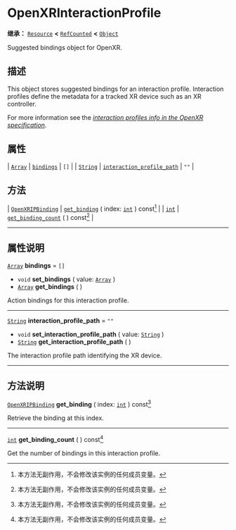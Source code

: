 <!-- ⚠ 请勿编辑本文件 ⚠ -->
<!-- 本文档使用脚本从 WeDot 引擎源码仓库生成。 -->
<!-- 生成脚本：https://github.com/WeDot-Engine/WeDot/tree/4.3/doc/tools/make_md.py； -->
<!-- 原文件：https://github.com/WeDot-Engine/WeDot/tree/4.3/modules/openxr/doc_classes/OpenXRInteractionProfile.xml。 -->

<div id="_class_openxrinteractionprofile"></div>

# OpenXRInteractionProfile

**继承：** [`Resource`](class_resource.md) **<** [`RefCounted`](class_refcounted.md) **<** [`Object`](class_object.md)

Suggested bindings object for OpenXR.

## 描述

This object stores suggested bindings for an interaction profile. Interaction profiles define the metadata for a tracked XR device such as an XR controller.

For more information see the [*interaction profiles info in the OpenXR specification*](https://www.khronos.org/registry/OpenXR/specs/1.0/html/xrspec.html#semantic-path-interaction-profiles).

## 属性

| [`Array`](class_array.md)   | [`bindings`](#class_openxrinteractionprofile_property_bindings)                                 | ``[]`` |
| [`String`](class_string.md) | [`interaction_profile_path`](#class_openxrinteractionprofile_property_interaction_profile_path) | ``""`` |

## 方法

| [`OpenXRIPBinding`](class_openxripbinding.md) | [`get_binding`](#class_openxrinteractionprofile_method_get_binding) ( index: [`int`](class_int.md) ) const[^const] |
| [`int`](class_int.md)                         | [`get_binding_count`](#class_openxrinteractionprofile_method_get_binding_count) ( ) const[^const]                  |

<!-- rst-class:: classref-section-separator -->

---

## 属性说明

<div id="_class_openxrinteractionprofile_property_bindings"></div>

[`Array`](class_array.md) **bindings** = ``[]`` <div id="class_openxrinteractionprofile_property_bindings"></div>

- `void` **set_bindings** ( value: [`Array`](class_array.md) )
- [`Array`](class_array.md) **get_bindings** ( )

Action bindings for this interaction profile.

<!-- rst-class:: classref-item-separator -->

---

<div id="_class_openxrinteractionprofile_property_interaction_profile_path"></div>

[`String`](class_string.md) **interaction_profile_path** = ``""`` <div id="class_openxrinteractionprofile_property_interaction_profile_path"></div>

- `void` **set_interaction_profile_path** ( value: [`String`](class_string.md) )
- [`String`](class_string.md) **get_interaction_profile_path** ( )

The interaction profile path identifying the XR device.

<!-- rst-class:: classref-section-separator -->

---

## 方法说明

<div id="_class_openxrinteractionprofile_method_get_binding"></div>

[`OpenXRIPBinding`](class_openxripbinding.md) **get_binding** ( index: [`int`](class_int.md) ) const[^const]<div id="class_openxrinteractionprofile_method_get_binding"></div>

Retrieve the binding at this index.

<!-- rst-class:: classref-item-separator -->

---

<div id="_class_openxrinteractionprofile_method_get_binding_count"></div>

[`int`](class_int.md) **get_binding_count** ( ) const[^const]<div id="class_openxrinteractionprofile_method_get_binding_count"></div>

Get the number of bindings in this interaction profile.

[^virtual]: 本方法通常需要用户覆盖才能生效。
[^const]: 本方法无副作用，不会修改该实例的任何成员变量。
[^vararg]: 本方法除了能接受在此处描述的参数外，还能够继续接受任意数量的参数。
[^constructor]: 本方法用于构造某个类型。
[^static]: 调用本方法无需实例，可直接使用类名进行调用。
[^operator]: 本方法描述的是使用本类型作为左操作数的有效运算符。
[^bitfield]: 这个值是由下列位标志构成位掩码的整数。
[^void]: 无返回值。
